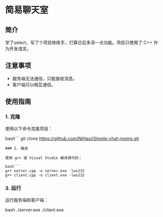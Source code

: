 # 简易聊天室

## 简介

学了select，写了个项目练练手，打算日后多添一点功能。项目只使用了 C++ 作为开发语言。

## 注意事项

- 服务端无法通信，只能接收消息。
- 客户端可以相互通信。

## 使用指南

### 1. 克隆

使用以下命令克隆项目：

bash```
git clone https://github.com/NiHaoi/Simple-chat-rooms.git
```
### 2. 编译

使用 g++ 或 Visual Studio 编译源代码：

bash```
g++ server.cpp -o server.exe -lws232
g++ client.cpp -o client.exe -lws232
```
### 3. 运行

运行服务端和客户端：

bash
./server.exe
./client.exe
